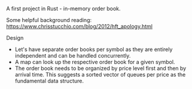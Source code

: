 A first project in Rust - in-memory order book.

Some helpful background reading:
https://www.chrisstucchio.com/blog/2012/hft_apology.html

Design
- Let's have separate order books per symbol as they are entirely independent and can
be handled concurrently.
- A map can look up the respective order book for a given symbol.
- The order book needs to be organized by price level first and then by arrival time. This suggests a sorted vector of queues per price as the
fundamental data structure.
